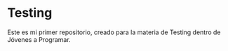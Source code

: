 # Testing
Este es mi primer repositorio, creado para la materia de Testing dentro de Jóvenes a Programar.
